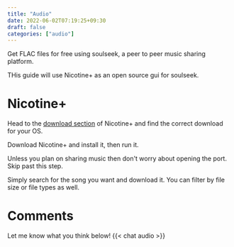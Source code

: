 ```yaml
---
title: "Audio"
date: 2022-06-02T07:19:25+09:30
draft: false
categories: ["audio"]
---
```


Get FLAC files for free using soulseek, a peer to peer music sharing platform.

THis guide will use Nicotine+ as an open source gui for soulseek.

# Nicotine+
Head to the [download section](https://nicotine-plus.org/doc/DOWNLOADS.html) of Nicotine+ and find the correct download for your OS.

Download Nicotine+ and install it, then run it.

Unless you plan on sharing music then don't worry about opening the port. Skip past this step.


Simply search for the song you want and download it. You can filter by file size or file types as well.

# Comments
Let me know what you think below!
{{< chat audio >}}